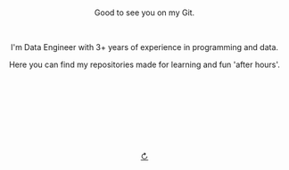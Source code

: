 <br>
<br>
<br>
<br>
<br>
<br>
<br>
<br>
<br>
<p align="center">Good to see you on my Git.</p>
<br>
<p align="center">I'm Data Engineer with 3+ years of experience in programming and data.</p>
<p align="center">Here you can find my repositories made for learning and fun 'after hours'.</p>
<br>
<br>
<br>
<br>
<br>
<br>
<br>

<p align="center"><a href="https://github.com/fedor-michal">↻</a></p>
